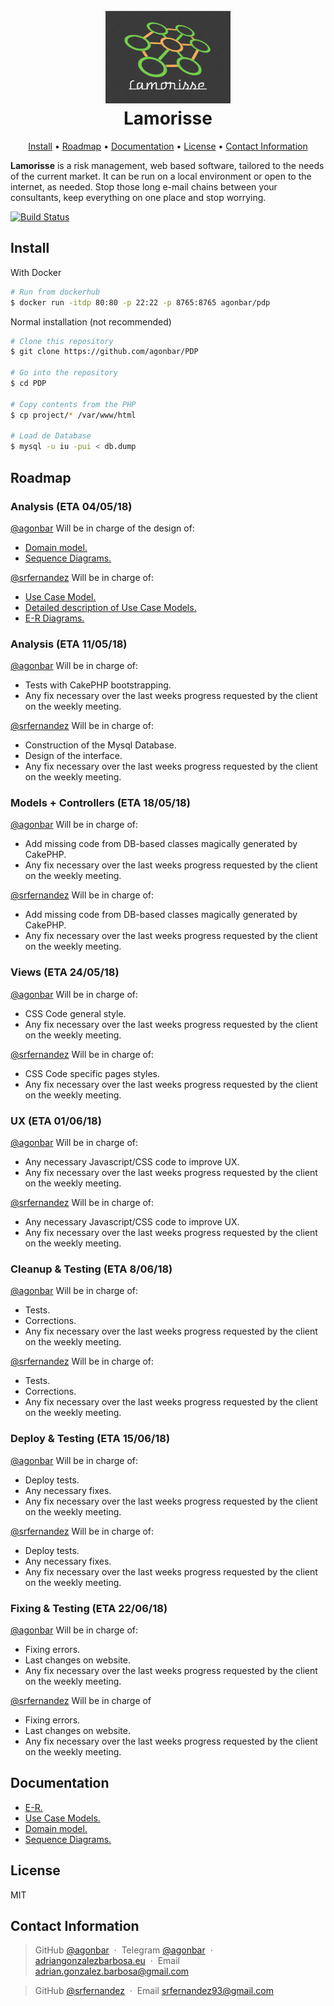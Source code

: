 <h1 align="center">
  <br>
  <a href="http://agonbar.duckdns.org"><img src="https://raw.githubusercontent.com/agonbar/PDP/master/lamorisse.png" alt="Lamorisse Logo" width="200"></a>
  <br>
  Lamorisse
  <br>
</h1>

<p align="center">
  <a href="#install">Install</a> •
  <a href="#roadmap">Roadmap</a> • 
  <a href="#documentation">Documentation</a> •
  <a href="#license">License</a> •
  <a href="#contact-information">Contact Information</a>
</p>

**Lamorisse** is a risk management, web based software, tailored to the needs of the current market. It can be run on a local environment or open to the internet, as needed. Stop those long e-mail chains between your consultants, keep everything on one place and stop worrying.

<a href="https://hub.docker.com/r/agonbar/pdp/builds/"><img src="https://img.shields.io/docker/build/agonbar/pdp.svg" alt="Build Status" width="200"></a>

## Install
With Docker
```bash
# Run from dockerhub
$ docker run -itdp 80:80 -p 22:22 -p 8765:8765 agonbar/pdp
```
Normal installation (not recommended)
```bash
# Clone this repository
$ git clone https://github.com/agonbar/PDP

# Go into the repository
$ cd PDP

# Copy contents from the PHP
$ cp project/* /var/www/html

# Load de Database
$ mysql -u iu -pui < db.dump
```

## Roadmap

### Analysis (ETA 04/05/18)

[@agonbar](https://github.com/agonbar) Will be in charge of the design of:
- [Domain model.](https://raw.githubusercontent.com/agonbar/PDP/master/docs/DomainModel.png)
- [Sequence Diagrams.](https://raw.githubusercontent.com/agonbar/PDP/master/docs/Sequence.png)

[@srfernandez](https://github.com/srfernandez) Will be in charge of:
- [Use Case Model.](https://raw.githubusercontent.com/agonbar/PDP/master/docs/Use%20Case%20model.jpg)
- [Detailed description of Use Case Models.](https://github.com/agonbar/PDP/blob/master/docs/Use%20case%20model%20definition.pdf?raw=true)
- [E-R Diagrams.](https://raw.githubusercontent.com/agonbar/PDP/master/docs/ER.png)

### Analysis (ETA  11/05/18)

[@agonbar](https://github.com/agonbar) Will be in charge of:
- Tests with CakePHP bootstrapping.
- Any fix necessary over the last weeks progress requested by the client on the weekly meeting.

[@srfernandez](https://github.com/srfernandez) Will be in charge of:
- Construction of the Mysql Database.
- Design of the interface.
- Any fix necessary over the last weeks progress requested by the client on the weekly meeting.

### Models + Controllers (ETA 18/05/18)

[@agonbar](https://github.com/agonbar) Will be in charge of:
- Add missing code from DB-based classes magically generated by CakePHP.
- Any fix necessary over the last weeks progress requested by the client on the weekly meeting.

[@srfernandez](https://github.com/srfernandez) Will be in charge of: 
- Add missing code from DB-based classes magically generated by CakePHP.
- Any fix necessary over the last weeks progress requested by the client on the weekly meeting.

### Views (ETA 24/05/18)

[@agonbar](https://github.com/agonbar) Will be in charge of:
- CSS Code general style.
- Any fix necessary over the last weeks progress requested by the client on the weekly meeting.

[@srfernandez](https://github.com/srfernandez) Will be in charge of:
- CSS Code specific pages styles.
- Any fix necessary over the last weeks progress requested by the client on the weekly meeting.

### UX (ETA 01/06/18)

[@agonbar](https://github.com/agonbar) Will be in charge of:
- Any necessary Javascript/CSS code to improve UX.
- Any fix necessary over the last weeks progress requested by the client on the weekly meeting.

[@srfernandez](https://github.com/srfernandez) Will be in charge of:
- Any necessary Javascript/CSS code to improve UX.
- Any fix necessary over the last weeks progress requested by the client on the weekly meeting.

### Cleanup & Testing (ETA 8/06/18)

[@agonbar](https://github.com/agonbar) Will be in charge of:
- Tests.
- Corrections.
- Any fix necessary over the last weeks progress requested by the client on the weekly meeting.

[@srfernandez](https://github.com/srfernandez) Will be in charge of:
- Tests.
- Corrections.
- Any fix necessary over the last weeks progress requested by the client on the weekly meeting.

### Deploy & Testing (ETA 15/06/18)

[@agonbar](https://github.com/agonbar) Will be in charge of:
- Deploy tests.
- Any necessary fixes.
- Any fix necessary over the last weeks progress requested by the client on the weekly meeting.

[@srfernandez](https://github.com/srfernandez) Will be in charge of:
- Deploy tests.
- Any necessary fixes.
- Any fix necessary over the last weeks progress requested by the client on the weekly meeting.

### Fixing & Testing (ETA 22/06/18)

[@agonbar](https://github.com/agonbar) Will be in charge of:
- Fixing errors.
- Last changes on website.
- Any fix necessary over the last weeks progress requested by the client on the weekly meeting.

[@srfernandez](https://github.com/srfernandez) Will be in charge of
- Fixing errors.
- Last changes on website.
- Any fix necessary over the last weeks progress requested by the client on the weekly meeting.

## Documentation

- [E-R.](https://raw.githubusercontent.com/agonbar/PDP/master/docs/ER.png)
- [Use Case Models.](https://raw.githubusercontent.com/agonbar/PDP/master/docs/Use%20Case%20model.jpg)
- [Domain model.](https://raw.githubusercontent.com/agonbar/PDP/master/docs/DomainModel.png)
- [Sequence Diagrams.](https://raw.githubusercontent.com/agonbar/PDP/master/docs/Sequence.png)

## License

MIT

## Contact Information
> GitHub [@agonbar](https://github.com/agonbar) &nbsp;&middot;&nbsp;
Telegram [@agonbar](https://t.me/agonbar) &nbsp;&middot;&nbsp;
[adriangonzalezbarbosa.eu](https://www.adriangonzalezbarbosa.eu) &nbsp;&middot;&nbsp; Email [adrian.gonzalez.barbosa@gmail.com](mailto:adrian.gonzalez.barbosa@gmail.com)

> GitHub [@srfernandez](https://github.com/srfernandez) &nbsp;&middot;&nbsp; Email [srfernandez93@gmail.com](mailto:srfernandez93@gmail.com)
